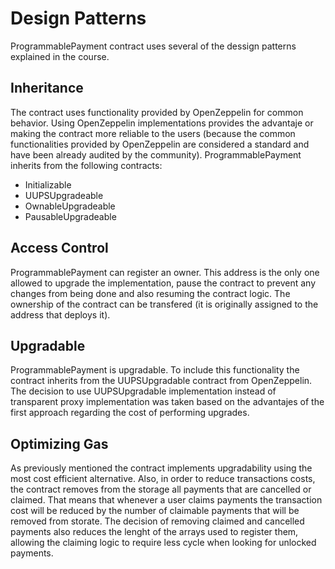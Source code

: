 # Design Patterns
ProgrammablePayment contract uses several of the dessign patterns explained in the course.

## Inheritance
The contract uses functionality provided by OpenZeppelin for common behavior. Using OpenZeppelin implementations provides the advantaje or making the contract more reliable to the users (because the common functionalities provided by OpenZeppelin are considered a standard and have been already audited by the community). ProgrammablePayment inherits from the following contracts:
- Initializable
- UUPSUpgradeable
- OwnableUpgradeable
- PausableUpgradeable

## Access Control
ProgrammablePayment can register an owner. This address is the only one allowed to upgrade the implementation, pause the contract to prevent any changes from being done and also resuming the contract logic. The ownership of the contract can be transfered (it is originally assigned to the address that deploys it).

## Upgradable
ProgrammablePayment is upgradable. To include this functionality the contract inherits from the UUPSUpgradable contract from OpenZeppelin. The decision to use UUPSUpgradable implementation instead of transparent proxy implementation was taken based on the advantajes of the first approach regarding the cost of performing upgrades.

## Optimizing Gas
As previously mentioned the contract implements upgradability using the most cost efficient alternative.
Also, in order to reduce transactions costs, the contract removes from the storage all payments that are cancelled or claimed. That means that whenever a user claims payments the transaction cost will be reduced by the number of claimable payments that will be removed from storate. The decision of removing claimed and cancelled payments also reduces the lenght of the arrays used to register them, allowing the claiming logic to require less cycle when looking for unlocked payments.